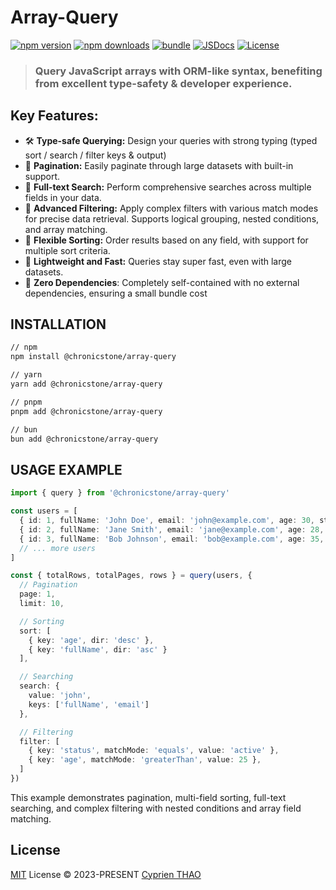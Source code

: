 # Array-Query

[![npm version][npm-version-src]][npm-version-href]
[![npm downloads][npm-downloads-src]][npm-downloads-href]
[![bundle][bundle-src]][bundle-href]
[![JSDocs][jsdocs-src]][jsdocs-href]
[![License][license-src]][license-href]

> ### **Query JavaScript arrays with ORM-like syntax, benefiting from excellent type-safety & developer experience.**

## Key Features:

- 🛠 **Type-safe Querying:** Design your queries with strong typing (typed sort / search / filter keys & output)
- 📄 **Pagination:** Easily paginate through large datasets with built-in support.
- 🔎 **Full-text Search:** Perform comprehensive searches across multiple fields in your data.
- 🧭 **Advanced Filtering:** Apply complex filters with various match modes for precise data retrieval. Supports logical grouping, nested conditions, and array matching.
- 🔢 **Flexible Sorting:** Order results based on any field, with support for multiple sort criteria.
- 🚀 **Lightweight and Fast:** Queries stay super fast, even with large datasets.
- 🧩 **Zero Dependencies**: Completely self-contained with no external dependencies, ensuring a small bundle cost

## INSTALLATION

```bash
// npm
npm install @chronicstone/array-query

// yarn
yarn add @chronicstone/array-query

// pnpm
pnpm add @chronicstone/array-query

// bun
bun add @chronicstone/array-query
```

## USAGE EXAMPLE

```ts
import { query } from '@chronicstone/array-query'

const users = [
  { id: 1, fullName: 'John Doe', email: 'john@example.com', age: 30, status: 'active', roles: ['admin'], createdAt: '2023-01-01' },
  { id: 2, fullName: 'Jane Smith', email: 'jane@example.com', age: 28, status: 'inactive', roles: ['user'], createdAt: '2023-02-15' },
  { id: 3, fullName: 'Bob Johnson', email: 'bob@example.com', age: 35, status: 'active', roles: ['user', 'manager'], createdAt: '2023-03-20' },
  // ... more users
]

const { totalRows, totalPages, rows } = query(users, {
  // Pagination
  page: 1,
  limit: 10,

  // Sorting
  sort: [
    { key: 'age', dir: 'desc' },
    { key: 'fullName', dir: 'asc' }
  ],

  // Searching
  search: {
    value: 'john',
    keys: ['fullName', 'email']
  },

  // Filtering
  filter: [
    { key: 'status', matchMode: 'equals', value: 'active' },
    { key: 'age', matchMode: 'greaterThan', value: 25 },
  ]
})
```

This example demonstrates pagination, multi-field sorting, full-text searching, and complex filtering with nested conditions and array field matching.

## License

[MIT](./LICENSE) License © 2023-PRESENT [Cyprien THAO](https://github.com/ChronicStone)

<!-- Badges -->

[npm-version-src]: https://img.shields.io/npm/v/@chronicstone/array-query?style=flat&colorA=080f12&colorB=1fa669
[npm-version-href]: https://npmjs.com/package/@chronicstone/array-query
[npm-downloads-src]: https://img.shields.io/npm/dm/@chronicstone/array-query?style=flat&colorA=080f12&colorB=1fa669
[npm-downloads-href]: https://npmjs.com/package/@chronicstone/array-query
[bundle-src]: https://img.shields.io/bundlephobia/minzip/@chronicstone/array-query?style=flat&colorA=080f12&colorB=1fa669&label=minzip
[bundle-href]: https://bundlephobia.com/result?p=@chronicstone/array-query
[license-src]: https://img.shields.io/github/license/ChronicStone/array-ql.svg?style=flat&colorA=080f12&colorB=1fa669
[license-href]: https://github.com/ChronicStone/array-ql/blob/main/LICENSE
[jsdocs-src]: https://img.shields.io/badge/jsdocs-reference-080f12?style=flat&colorA=080f12&colorB=1fa669
[jsdocs-href]: https://www.jsdocs.io/package/@chronicstone/array-query
